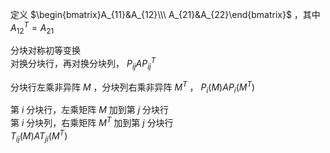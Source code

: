 定义 $\begin{bmatrix}A_{11}&A_{12}\\\ A_{21}&A_{22}\end{bmatrix}$ ，其中 $A_{12}^T=A_{21}$     
    
分块对称初等变换    
对换分块行，再对换分块列， $P_{ij}AP_{ij}^T$     
    
分块行左乘非异阵 $M$ ，分块列右乘非异阵 $M^T$ ， $P_{i}(M)AP_{i}(M^T)$     
    
第 $i$ 分块行，左乘矩阵 $M$ 加到第 $j$ 分块行    
第 $i$ 分块列，右乘矩阵 $M^T$ 加到第 $j$ 分块行    
 $T_{ij}(M)AT_{ji}(M^T)$     
